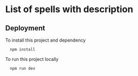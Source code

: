 
# List of spells with description



## Deployment

To install this project and dependency

```bash
  npm install
```

To run this project locally

```bash
  npm run dev
```


